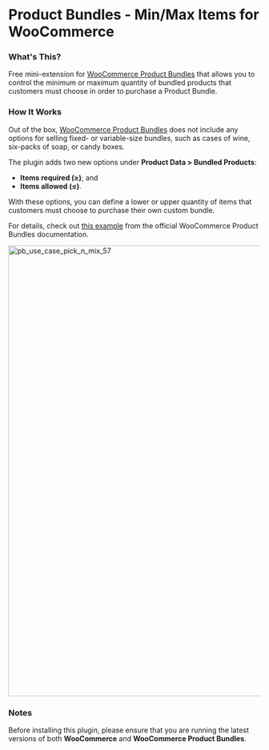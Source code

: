 # Product Bundles - Min/Max Items for WooCommerce

### What's This?

Free mini-extension for [WooCommerce Product Bundles](https://woocommerce.com/products/product-bundles/?aff=46147&cid=5699243) that allows you to control the minimum or maximum quantity of bundled products that customers must choose in order to purchase a Product Bundle.

### How It Works

Out of the box, [WooCommerce Product Bundles](https://woocommerce.com/products/product-bundles/?aff=46147&cid=5699243) does not include any options for selling fixed- or variable-size bundles, such as cases of wine, six-packs of soap, or candy boxes.

The plugin adds two new options under **Product Data > Bundled Products**:

* **Items required (≥)**; and
* **Items allowed (≤)**.

With these options, you can define a lower or upper quantity of items that customers must choose to purchase their own custom bundle.

For details, check out [this example](https://docs.woocommerce.com/document/bundles/bundles-use-case-pick-and-mix/) from the official WooCommerce Product Bundles documentation.

<img width="900" alt="pb_use_case_pick_n_mix_57" src="https://user-images.githubusercontent.com/1783726/73163553-e79b4080-40f8-11ea-8944-cba9699c4835.png">

### Notes

Before installing this plugin, please ensure that you are running the latest versions of both **WooCommerce** and **WooCommerce Product Bundles**.
